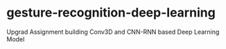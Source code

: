 # gesture-recognition-deep-learning

Upgrad Assignment building Conv3D and CNN-RNN based Deep Learning Model

